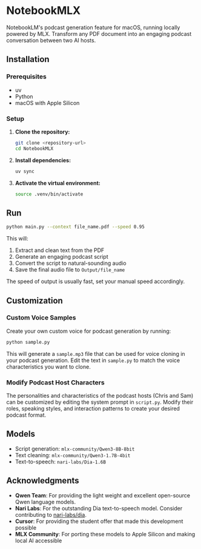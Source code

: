 # NotebookMLX

NotebookLM's podcast generation feature for macOS, running locally powered by MLX. Transform any PDF document into an engaging podcast conversation between two AI hosts.

## Installation

### Prerequisites
- uv 
- Python
- macOS with Apple Silicon

### Setup

1. **Clone the repository:**
   ```bash
   git clone <repository-url>
   cd NotebookMLX
   ```

2. **Install dependencies:**
   ```bash
   uv sync
   ```

3. **Activate the virtual environment:**
   ```bash
   source .venv/bin/activate
   ```

## Run

```bash
python main.py --context file_name.pdf --speed 0.95
```

This will:
1. Extract and clean text from the PDF
2. Generate an engaging podcast script
3. Convert the script to natural-sounding audio
4. Save the final audio file to `Output/file_name`

The speed of output is usually fast, set your manual speed accordingly. 

## Customization

### Custom Voice Samples
Create your own custom voice for podcast generation by running:
```bash
python sample.py
```
This will generate a `sample.mp3` file that can be used for voice cloning in your podcast generation. Edit the text in `sample.py` to match the voice characteristics you want to clone.

### Modify Podcast Host Characters
The personalities and characteristics of the podcast hosts (Chris and Sam) can be customized by editing the system prompt in `script.py`. Modify their roles, speaking styles, and interaction patterns to create your desired podcast format.

## Models

- Script generation: `mlx-community/Qwen3-8B-8bit`
- Text cleaning: `mlx-community/Qwen3-1.7B-4bit`
- Text-to-speech: `nari-labs/Dia-1.6B`

## Acknowledgments

- **Qwen Team**: For providing the light weight and excellent open-source Qwen language models. 
- **Nari Labs**: For the outstanding Dia text-to-speech model. Consider contributing to [nari-labs/dia](https://github.com/nari-labs/dia). 
- **Cursor**: For providing the student offer that made this development possible
- **MLX Community**: For porting these models to Apple Silicon and making local AI accessible

